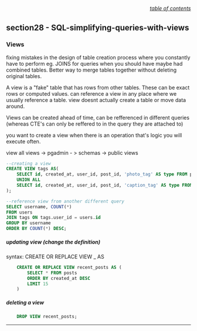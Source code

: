 ###### <div style="text-align:right">[table of contents](#table-of-contents)</div>

## section28 - SQL-simplifying-queries-with-views

### Views

fixing mistakes in the design of table creation process where you constantly have to perform eg. JOINS for queries when you should have maybe had combined tables.
Better way to merge tables together without deleting original tables.

A view is a "fake" table that has rows from other tables.
These can be exact rows or computed values.
can reference a view in any place where we usually reference a table.
view doesnt actually create a table or move data around.

Views can be created ahead of time,
can be refferenced in different queries (whereas CTE's can only be reffered to in the query they are attached to)

you want to create a view when there is an operation that's logic you will execute often.

view all views -> pgadmin - > schemas -> public views

```SQL
--creating a view
CREATE VIEW tags AS(
    SELECT id, created_at, user_id, post_id, 'photo_tag' AS type FROM photo_tags
    UNION ALL
    SELECT id, created_at, user_id, post_id, 'caption_tag' AS type FROM caption_tags
);

--reference view from another different query
SELECT username, COUNT(*)
FROM users
JOIN tags ON tags.user_id = users.id
GROUP BY username
ORDER BY COUNT(*) DESC;
```

##### updating view (change the definition)

syntax: CREATE OR REPLACE VIEW \_ AS

```SQL
    CREATE OR REPLACE VIEW recent_posts AS (
        SELECT * FROM posts
        ORDER BY created_at DESC
        LIMIT 15
    )
```

##### deleting a view

```SQL
    DROP VIEW recent_posts;
```

---
